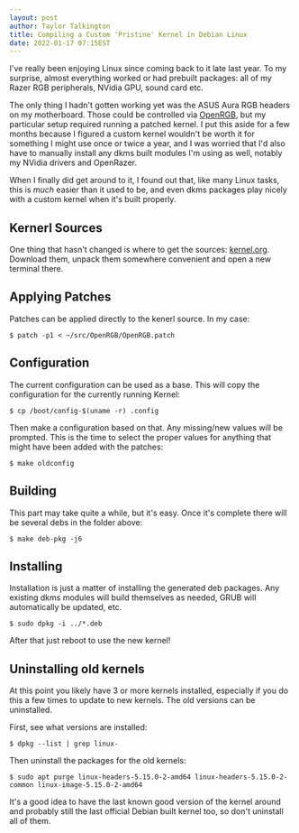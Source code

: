 ```yaml
---
layout: post
author: Taylor Talkington
title: Compiling a Custom 'Pristine' Kernel in Debian Linux
date: 2022-01-17 07:15EST
---
```


I've really been enjoying Linux since coming back to it late last year. To my surprise, almost everything worked or had prebuilt packages: all of my Razer RGB peripherals, NVidia GPU, sound card etc.

The only thing I hadn't gotten working yet was the ASUS Aura RGB headers on my motherboard. Those could be controlled via [OpenRGB](https://openrgb.org), but my particular setup required running a patched kernel. I put this aside for a few months because I figured a custom kernel wouldn't be worth it for something I might use once or twice a year, and I was worried that I'd also have to manually install any dkms built modules I'm using as well, notably my NVidia drivers and OpenRazer.

When I finally did get around to it, I found out that, like many Linux tasks, this is *much* easier than it used to be, and even dkms packages play nicely with a custom kernel when it's built properly.

## Kernerl Sources

One thing that hasn't changed is where to get the sources: [kernel.org](https://kernel.org). Download them, unpack them somewhere convenient and open a new terminal there.

## Applying Patches

Patches can be applied directly to the kenerl source. In my case:
```terminal
$ patch -p1 < ~/src/OpenRGB/OpenRGB.patch
```

## Configuration

The current configuration can be used as a base. This will copy the configuration for the currently running Kernel:

``` terminal
$ cp /boot/config-$(uname -r) .config
```

Then make a configuration based on that. Any missing/new values will be prompted. This is the time to select the proper values for anything that might have been added with the patches:
```terminal
$ make oldconfig
```

## Building

This part may take quite a while, but it's easy. Once it's complete there will be several debs in the folder above:
```terminal
$ make deb-pkg -j6
```

## Installing

Installation is just a matter of installing the generated deb packages. Any existing dkms modules will build themselves as needed, GRUB will automatically be updated, etc.
```terminal
$ sudo dpkg -i ../*.deb
```

After that just reboot to use the new kernel!

## Uninstalling old kernels

At this point you likely have 3 or more kernels installed, especially if you do this a few times to update to new kernels. The old versions can be uninstalled.

First, see what versions are installed:
```terminal
$ dpkg --list | grep linux-
```

Then uninstall the packages for the old kernels:
```
$ sudo apt purge linux-headers-5.15.0-2-amd64 linux-headers-5.15.0-2-common linux-image-5.15.0-2-amd64
```

It's a good idea to have the last known good version of the kernel around and probably still the last official Debian built kernel too, so don't uninstall all of them.